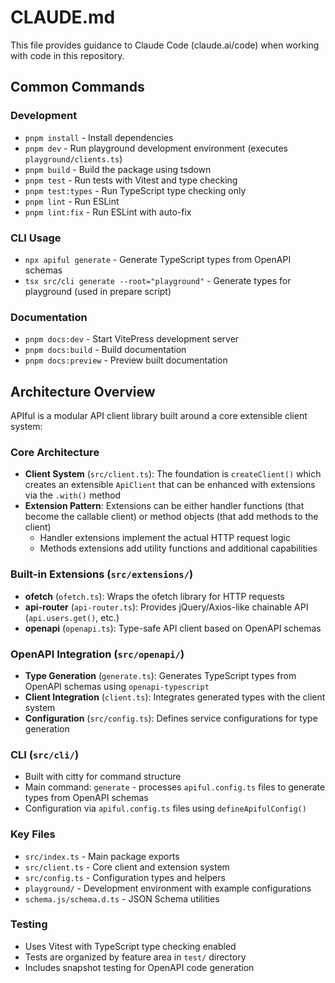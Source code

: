 # CLAUDE.md

This file provides guidance to Claude Code (claude.ai/code) when working with code in this repository.

## Common Commands

### Development

- `pnpm install` - Install dependencies
- `pnpm dev` - Run playground development environment (executes `playground/clients.ts`)
- `pnpm build` - Build the package using tsdown
- `pnpm test` - Run tests with Vitest and type checking
- `pnpm test:types` - Run TypeScript type checking only
- `pnpm lint` - Run ESLint
- `pnpm lint:fix` - Run ESLint with auto-fix

### CLI Usage

- `npx apiful generate` - Generate TypeScript types from OpenAPI schemas
- `tsx src/cli generate --root="playground"` - Generate types for playground (used in prepare script)

### Documentation

- `pnpm docs:dev` - Start VitePress development server
- `pnpm docs:build` - Build documentation
- `pnpm docs:preview` - Preview built documentation

## Architecture Overview

APIful is a modular API client library built around a core extensible client system:

### Core Architecture

- **Client System** (`src/client.ts`): The foundation is `createClient()` which creates an extensible `ApiClient` that can be enhanced with extensions via the `.with()` method
- **Extension Pattern**: Extensions can be either handler functions (that become the callable client) or method objects (that add methods to the client)
  - Handler extensions implement the actual HTTP request logic
  - Methods extensions add utility functions and additional capabilities

### Built-in Extensions (`src/extensions/`)

- **ofetch** (`ofetch.ts`): Wraps the ofetch library for HTTP requests
- **api-router** (`api-router.ts`): Provides jQuery/Axios-like chainable API (`api.users.get()`, etc.)
- **openapi** (`openapi.ts`): Type-safe API client based on OpenAPI schemas

### OpenAPI Integration (`src/openapi/`)

- **Type Generation** (`generate.ts`): Generates TypeScript types from OpenAPI schemas using `openapi-typescript`
- **Client Integration** (`client.ts`): Integrates generated types with the client system
- **Configuration** (`src/config.ts`): Defines service configurations for type generation

### CLI (`src/cli/`)

- Built with citty for command structure
- Main command: `generate` - processes `apiful.config.ts` files to generate types from OpenAPI schemas
- Configuration via `apiful.config.ts` files using `defineApifulConfig()`

### Key Files

- `src/index.ts` - Main package exports
- `src/client.ts` - Core client and extension system
- `src/config.ts` - Configuration types and helpers
- `playground/` - Development environment with example configurations
- `schema.js/schema.d.ts` - JSON Schema utilities

### Testing

- Uses Vitest with TypeScript type checking enabled
- Tests are organized by feature area in `test/` directory
- Includes snapshot testing for OpenAPI code generation
